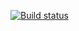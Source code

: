 [![Build status](https://ci.appveyor.com/api/projects/status/vmv9k7rwhjl4y3de?svg=true)](https://ci.appveyor.com/project/KuzminaYuliya/ajs-11-1-symbol)
